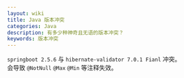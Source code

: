 ```yaml
---
layout: wiki
title: Java 版本冲突
categories: Java
description: 有多少种神奇且无语的版本冲突？
keywords: 版本冲突
---
```


`springboot 2.5.6` 与 `hibernate-validator 7.0.1 Fianl` 冲突。<br>
会导致 `@NotNull` `@Max` `@Min` 等注释失效。
